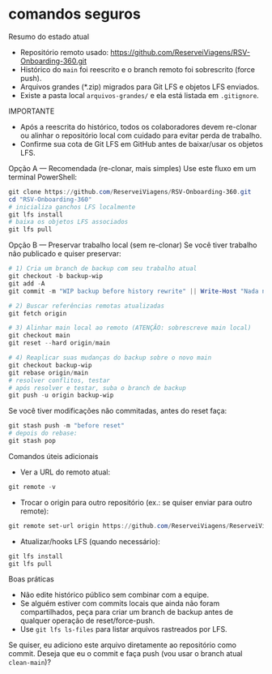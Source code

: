 # comandos seguros

Resumo do estado atual
- Repositório remoto usado: https://github.com/ReserveiViagens/RSV-Onboarding-360.git
- Histórico do `main` foi reescrito e o branch remoto foi sobrescrito (force push).
- Arquivos grandes (*.zip) migrados para Git LFS e objetos LFS enviados.
- Existe a pasta local `arquivos-grandes/` e ela está listada em `.gitignore`.

IMPORTANTE
- Após a reescrita do histórico, todos os colaboradores devem re-clonar ou alinhar o repositório local com cuidado para evitar perda de trabalho.
- Confirme sua cota de Git LFS em GitHub antes de baixar/usar os objetos LFS.

Opção A — Recomendada (re-clonar, mais simples)
Use este fluxo em um terminal PowerShell:

```powershell
git clone https://github.com/ReserveiViagens/RSV-Onboarding-360.git
cd "RSV-Onboarding-360"
# inicializa ganchos LFS localmente
git lfs install
# baixa os objetos LFS associados
git lfs pull
```

Opção B — Preservar trabalho local (sem re-clonar)
Se você tiver trabalho não publicado e quiser preservar:

```powershell
# 1) Cria um branch de backup com seu trabalho atual
git checkout -b backup-wip
git add -A
git commit -m "WIP backup before history rewrite" || Write-Host "Nada novo para commitar"

# 2) Buscar referências remotas atualizadas
git fetch origin

# 3) Alinhar main local ao remoto (ATENÇÃO: sobrescreve main local)
git checkout main
git reset --hard origin/main

# 4) Reaplicar suas mudanças do backup sobre o novo main
git checkout backup-wip
git rebase origin/main
# resolver conflitos, testar
# após resolver e testar, suba o branch de backup
git push -u origin backup-wip
```

Se você tiver modificações não commitadas, antes do reset faça:
```powershell
git stash push -m "before reset"
# depois do rebase:
git stash pop
```

Comandos úteis adicionais
- Ver a URL do remoto atual:
```powershell
git remote -v
```
- Trocar o origin para outro repositório (ex.: se quiser enviar para outro remote):
```powershell
git remote set-url origin https://github.com/ReserveiViagens/ReserveiViagens-RSV-360-Ecosystem.git
```
- Atualizar/hooks LFS (quando necessário):
```powershell
git lfs install
git lfs pull
```

Boas práticas
- Não edite histórico público sem combinar com a equipe.
- Se alguém estiver com commits locais que ainda não foram compartilhados, peça para criar um branch de backup antes de qualquer operação de reset/force-push.
- Use `git lfs ls-files` para listar arquivos rastreados por LFS.

Se quiser, eu adiciono este arquivo diretamente ao repositório como commit. Deseja que eu o commit e faça push (vou usar o branch atual `clean-main`)?
